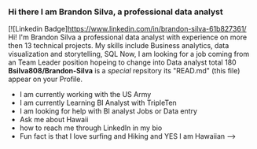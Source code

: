### Hi there I am Brandon Silva, a professional data analyst
[![Linkedin Badge]https://www.linkedin.com/in/brandon-silva-61b827361/ Hi! I'm Brandon Silva a professional data analyst with experience on more then 13 technical projects. My skills include Business analytics, data visualization and storytelling, SQL
Now, I am looking for a job coming from an Team Leader position hopeing to change into Data analyst total 180 
**Bsilva808/Brandon-Silva** is a _special_ repsitory its "READ.md" (this file) appear on your Profile.

- I am currently working with the US Army
- I am currently Learning BI Analyst with TripleTen
- I am looking for help with BI analyst Jobs or Data entry
- Ask me about Hawaii
- how to reach me through LinkedIn in my bio
- Fun fact is that I love surfing and Hiking and YES I am Hawaiian
-->
